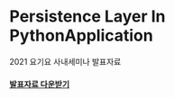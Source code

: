 # Persistence Layer In PythonApplication
2021 요기요 사내세미나 발표자료


#### [발표자료 다운받기](https://github.com/KimSoungRyoul/PersistenceLayerInPythonApplication/issues/1)


